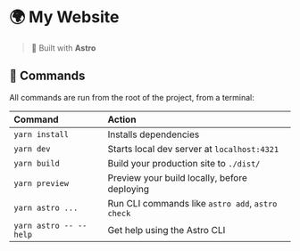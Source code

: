 # 🌍 My Website

> 🚀 Built with **Astro**

## 🧞 Commands

All commands are run from the root of the project, from a terminal:

| Command                | Action                                           |
|:-----------------------| :----------------------------------------------- |
| `yarn install`         | Installs dependencies                            |
| `yarn dev`             | Starts local dev server at `localhost:4321`      |
| `yarn build`           | Build your production site to `./dist/`          |
| `yarn preview`         | Preview your build locally, before deploying     |
| `yarn astro ...`       | Run CLI commands like `astro add`, `astro check` |
| `yarn astro -- --help` | Get help using the Astro CLI                     |
